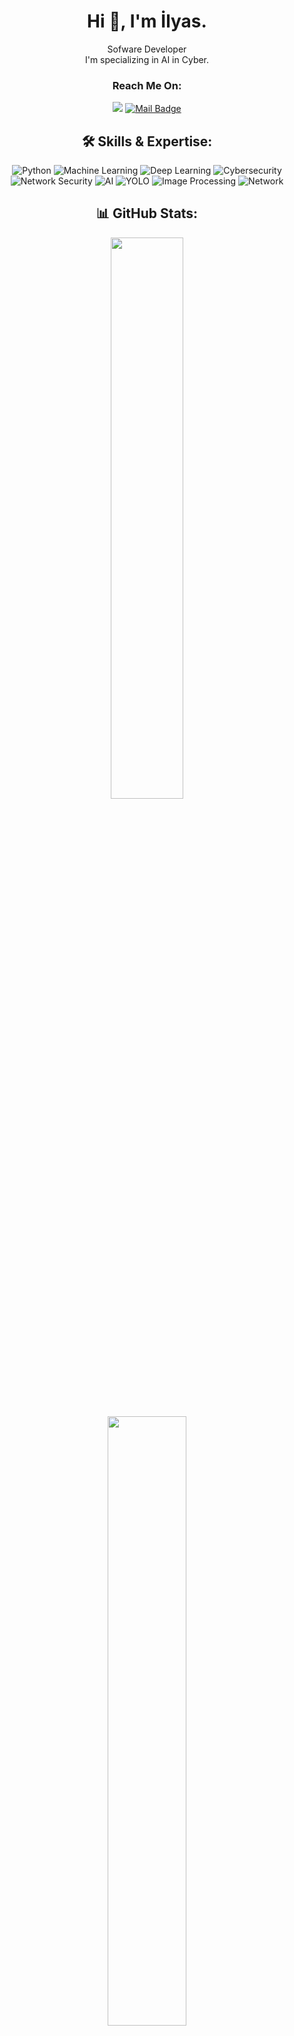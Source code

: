 <h1 align="center">Hi 👋, I'm İlyas.</h1>




<p align="center">Sofware Developer <br>I'm specializing in AI in Cyber.</p>

<h3 align="center"> Reach Me On: </h3>
  
<div align="center">
  
[![](https://img.shields.io/badge/linkedin-%230077B5.svg?&style=for-the-badge&logo=linkedin&logoColor=white)](https://www.linkedin.com/in/ilyasyakuppekg%C3%BC%C3%A7/)
[![Mail Badge](https://img.shields.io/badge/ilyas.pekguctr@gmail.com-c14438?style=for-the-badge&logo=Gmail&logoColor=white&link=mailto:ilyas.pekguctr@gmail.com)](mailto:ilyas.pekguctr@gmail.com)

</div>

<h2 align="center">🛠 Skills & Expertise:</h2>

<div align="center">
  
  ![Python](https://img.shields.io/badge/Python-3776AB?style=for-the-badge&logo=python&logoColor=white)
  ![Machine Learning](https://img.shields.io/badge/Machine%20Learning-%2300C4CC.svg?style=for-the-badge&logo=scikitlearn&logoColor=white)
  ![Deep Learning](https://img.shields.io/badge/Deep%20Learning-%23FF6F00.svg?style=for-the-badge&logo=tensorflow&logoColor=white)
  ![Cybersecurity](https://img.shields.io/badge/Cybersecurity-%230077B5.svg?style=for-the-badge&logo=hackthebox&logoColor=white)
  ![Network Security](https://img.shields.io/badge/Network%20Security-%23FF5733.svg?style=for-the-badge&logo=cisco&logoColor=white)
  ![AI](https://img.shields.io/badge/Artificial%20Intelligence-%234285F4.svg?style=for-the-badge&logo=openai&logoColor=white)
  ![YOLO](https://img.shields.io/badge/YOLO-00FFFF?style=for-the-badge&logo=yolo&logoColor=black)
  ![Image Processing](https://img.shields.io/badge/Image%20Processing-8A2BE2?style=for-the-badge&logo=opencv&logoColor=white)
  ![Network](https://img.shields.io/badge/Network-%230077B5.svg?style=for-the-badge&logo=cisco&logoColor=white)

</div>
  
<h2 align="center">📊 GitHub Stats:</h2>

<p align="center">
  <img width="48%" src="https://github-readme-stats.vercel.app/api?username=IlyasYakupPekguc&theme=dark&hide_border=false&include_all_commits=false&count_private=true" />
</p>

<p align="center">
  <img width="50%" src="https://github-readme-stats.vercel.app/api/top-langs?username=IlyasYakupPekguc&hide=css,jupyter%20notebook,html&theme=radical&show_icons=true&cache_seconds=1800&locale=en&layout=compact" />
</p>
